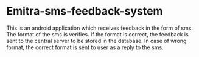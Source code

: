 # Emitra-sms-feedback-system
This is an android application which receives feedback in the form of sms. The format of the sms is verifies. If the format is correct, the feedback is sent to the central server to be stored in the database. In case of wrong format, the correct format is sent to user as a reply to the sms.
